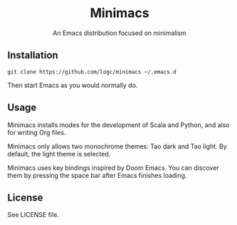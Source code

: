 <div align="center">

# Minimacs

An Emacs distribution focused on minimalism

</div>

## Installation

```shell
git clone https://github.com/logc/minimacs ~/.emacs.d
```

Then start Emacs as you would normally do.

## Usage

Minimacs installs modes for the development of Scala and Python, and also for writing Org files.

Minimacs only allows two monochrome themes: Tao dark and Tao light. By default, the light theme is selected.

Minimacs uses key bindings inspired by Doom Emacs. You can discover them by pressing the space bar after Emacs finishes loading.

## License

See LICENSE file.
